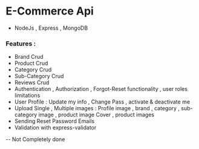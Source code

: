# E-Commerce Api

- NodeJs , Express , MongoDB

### Features :
- Brand Crud
- Product Crud
- Category Crud
- Sub-Category Crud
- Reviews Crud
- Authentication , Authorization , Forgot-Reset functionality , user roles limitations
- User Profile : Update my info , Change Pass , activate & deactivate me
- Upload Single , Multiple images : Profile image , brand , category , sub-category image , product image Cover , product images
- Sending Reset Password Emails
- Validation with express-validator               


-- Not Completely done
